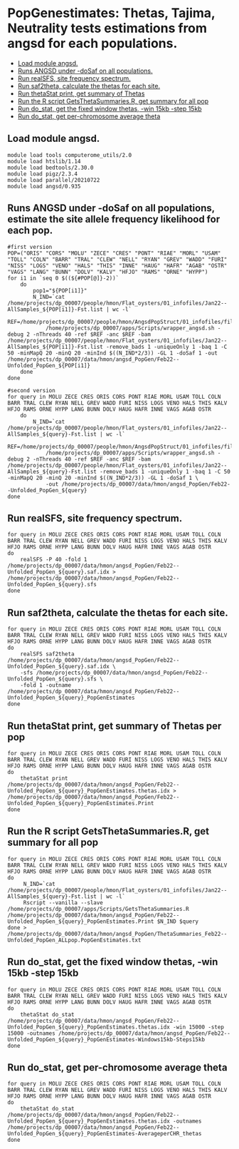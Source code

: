 PopGenestimates:
Thetas, Tajima, Neutrality tests estimations from angsd for each populations.
================

  - [Load module angsd.](#load-module-angsd.)
  - [Runs ANGSD under -doSaf on all populations.](#Runs-ANGSD-under-doSaf-on-all-populations,-estimate-the-site-allele-frequency-likelihood-for-each-pop.)
  - [Run realSFS, site frequency spectrum.](#Run-realSFS,-site-frequency-spectrum.)
  - [Run saf2theta, calculate the thetas for each site.](#Run-saf2theta,-calculate-the-thetas-for-each-site.)
  - [Run thetaStat print, get summary of Thetas](#Run-thetaStat-print,-get-summary-of-Thetas)
  - [Run the R script GetsThetaSummaries.R, get summary for all pop](#Run-the-R-script-GetsThetaSummaries.R,-get-summary-for-all-pop)
  - [Run do_stat, get the fixed window thetas, -win 15kb -step 15kb](#Run-do_stat,-get-the-fixed-window-thetas,--win-15kb--step-15kb)
  - [Run do_stat, get per-chromosome average theta](#Run-do_stat,-get-per-chromosome-average-theta) 




## Load module angsd.
```
module load tools computerome_utils/2.0
module load htslib/1.14
module load bedtools/2.30.0
module load pigz/2.3.4
module load parallel/20210722
module load angsd/0.935
```

## Runs ANGSD under -doSaf on all populations, estimate the site allele frequency likelihood for each pop.
```
#first version
POP=("ORIS" "CORS" "MOLU" "ZECE" "CRES" "PONT" "RIAE" "MORL" "USAM" "TOLL" "COLN" "BARR" "TRAL" "CLEW" "NELL" "RYAN" "GREV" "WADD" "FURI" "NISS" "LOGS" "VENO" "HALS" "THIS" "INNE" "HAUG" "HAFR" "AGAB" "OSTR" "VAGS" "LANG" "BUNN" "DOLV" "KALV" "HFJO" "RAMS" "ORNE" "HYPP")
for i1 in `seq 0 $((${#POP[@]}-2))`
    do
        pop1="${POP[i1]}"
        N_IND=`cat /home/projects/dp_00007/people/hmon/Flat_oysters/01_infofiles/Jan22--AllSamples_${POP[i1]}-Fst.list | wc -l`
        REF=/home/projects/dp_00007/people/hmon/AngsdPopStruct/01_infofiles/fileOegenome10scaffoldC3G.fasta
            /home/projects/dp_00007/apps/Scripts/wrapper_angsd.sh -debug 2 -nThreads 40 -ref $REF -anc $REF -bam /home/projects/dp_00007/people/hmon/Flat_oysters/01_infofiles/Jan22--AllSamples_${POP[i1]}-Fst.list -remove_bads 1 -uniqueOnly 1 -baq 1 -C 50 -minMapQ 20 -minQ 20 -minInd $((N_IND*2/3)) -GL 1 -doSaf 1 -out /home/projects/dp_00007/data/hmon/angsd_PopGen/Feb22--Unfolded_PopGen_${POP[i1]}
    done
done
```
```
#second version
for query in MOLU ZECE CRES ORIS CORS PONT RIAE MORL USAM TOLL COLN BARR TRAL CLEW RYAN NELL GREV WADD FURI NISS LOGS VENO HALS THIS KALV HFJO RAMS ORNE HYPP LANG BUNN DOLV HAUG HAFR INNE VAGS AGAB OSTR
    do
        N_IND=`cat /home/projects/dp_00007/people/hmon/Flat_oysters/01_infofiles/Jan22--AllSamples_${query}-Fst.list | wc -l`
        REF=/home/projects/dp_00007/people/hmon/AngsdPopStruct/01_infofiles/fileOegenome10scaffoldC3G.fasta 
            /home/projects/dp_00007/apps/Scripts/wrapper_angsd.sh -debug 2 -nThreads 40 -ref $REF -anc $REF -bam /home/projects/dp_00007/people/hmon/Flat_oysters/01_infofiles/Jan22--AllSamples_${query}-Fst.list -remove_bads 1 -uniqueOnly 1 -baq 1 -C 50 -minMapQ 20 -minQ 20 -minInd $((N_IND*2/3)) -GL 1 -doSaf 1 \
            -out /home/projects/dp_00007/data/hmon/angsd_PopGen/Feb22--Unfolded_PopGen_${query}
done
```

## Run realSFS, site frequency spectrum.
```
for query in MOLU ZECE CRES ORIS CORS PONT RIAE MORL USAM TOLL COLN BARR TRAL CLEW RYAN NELL GREV WADD FURI NISS LOGS VENO HALS THIS KALV HFJO RAMS ORNE HYPP LANG BUNN DOLV HAUG HAFR INNE VAGS AGAB OSTR
do
    realSFS -P 40 -fold 1 /home/projects/dp_00007/data/hmon/angsd_PopGen/Feb22--Unfolded_PopGen_${query}.saf.idx > /home/projects/dp_00007/data/hmon/angsd_PopGen/Feb22--Unfolded_PopGen_${query}.sfs
done
```

## Run saf2theta, calculate the thetas for each site.
```
for query in MOLU ZECE CRES ORIS CORS PONT RIAE MORL USAM TOLL COLN BARR TRAL CLEW RYAN NELL GREV WADD FURI NISS LOGS VENO HALS THIS KALV HFJO RAMS ORNE HYPP LANG BUNN DOLV HAUG HAFR INNE VAGS AGAB OSTR
do
    realSFS saf2theta /home/projects/dp_00007/data/hmon/angsd_PopGen/Feb22--Unfolded_PopGen_${query}.saf.idx \
    -sfs /home/projects/dp_00007/data/hmon/angsd_PopGen/Feb22--Unfolded_PopGen_${query}.sfs \
    -fold 1 -outname /home/projects/dp_00007/data/hmon/angsd_PopGen/Feb22--Unfolded_PopGen_${query}_PopGenEstimates
done
```

## Run thetaStat print, get summary of Thetas per pop
```
for query in MOLU ZECE CRES ORIS CORS PONT RIAE MORL USAM TOLL COLN BARR TRAL CLEW RYAN NELL GREV WADD FURI NISS LOGS VENO HALS THIS KALV HFJO RAMS ORNE HYPP LANG BUNN DOLV HAUG HAFR INNE VAGS AGAB OSTR
do
    thetaStat print /home/projects/dp_00007/data/hmon/angsd_PopGen/Feb22--Unfolded_PopGen_${query}_PopGenEstimates.thetas.idx > /home/projects/dp_00007/data/hmon/angsd_PopGen/Feb22--Unfolded_PopGen_${query}_PopGenEstimates.Print
done
```

## Run the R script GetsThetaSummaries.R, get summary for all pop
```
for query in MOLU ZECE CRES ORIS CORS PONT RIAE MORL USAM TOLL COLN BARR TRAL CLEW RYAN NELL GREV WADD FURI NISS LOGS VENO HALS THIS KALV HFJO RAMS ORNE HYPP LANG BUNN DOLV HAUG HAFR INNE VAGS AGAB OSTR
do
     N_IND=`cat /home/projects/dp_00007/people/hmon/Flat_oysters/01_infofiles/Jan22--AllSamples_${query}-Fst.list | wc -l`
     Rscript --vanilla --slave /home/projects/dp_00007/apps/Scripts/GetsThetaSummaries.R /home/projects/dp_00007/data/hmon/angsd_PopGen/Feb22--Unfolded_PopGen_${query}_PopGenEstimates.Print $N_IND $query
done > /home/projects/dp_00007/data/hmon/angsd_PopGen/ThetaSummaries_Feb22--Unfolded_PopGen_ALLpop.PopGenEstimates.txt
```

## Run do_stat, get the fixed window thetas, -win 15kb -step 15kb
```
for query in MOLU ZECE CRES ORIS CORS PONT RIAE MORL USAM TOLL COLN BARR TRAL CLEW RYAN NELL GREV WADD FURI NISS LOGS VENO HALS THIS KALV HFJO RAMS ORNE HYPP LANG BUNN DOLV HAUG HAFR INNE VAGS AGAB OSTR
do
    thetaStat do_stat /home/projects/dp_00007/data/hmon/angsd_PopGen/Feb22--Unfolded_PopGen_${query}_PopGenEstimates.thetas.idx -win 15000 -step 15000 -outnames /home/projects/dp_00007/data/hmon/angsd_PopGen/Feb22--Unfolded_PopGen_${query}_PopGenEstimates-Windows15kb-Steps15kb
done
```

## Run do_stat, get per-chromosome average theta 
```
for query in MOLU ZECE CRES ORIS CORS PONT RIAE MORL USAM TOLL COLN BARR TRAL CLEW RYAN NELL GREV WADD FURI NISS LOGS VENO HALS THIS KALV HFJO RAMS ORNE HYPP LANG BUNN DOLV HAUG HAFR INNE VAGS AGAB OSTR
do
    thetaStat do_stat /home/projects/dp_00007/data/hmon/angsd_PopGen/Feb22--Unfolded_PopGen_${query}_PopGenEstimates.thetas.idx -outnames /home/projects/dp_00007/data/hmon/angsd_PopGen/Feb22--Unfolded_PopGen_${query}_PopGenEstimates-AverageperCHR_thetas
done
```